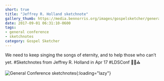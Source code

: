 ```yaml
---
short: true
title: "Jeffrey R. Holland sketchnote"
gallery_thumb: https://media.bennorris.org/images/gospelsketcher/general-conference/apr-2017/apr-17-2-holland.jpg
date: 2017-09-01 06:31:10-0600
tags:
- general conference
- sketchnotes
category: Gospel Sketcher
---
```


We need to keep singing the songs of eternity, and to help those who can’t yet. #Sketchnotes from Jeffrey R. Holland in Apr 17 #LDSConf ✍🏼⛪️

![General Conference sketchnotes](https://media.bennorris.org/images/gospelsketcher/general-conference/apr-2017/apr-17-2-holland.jpg){:loading="lazy"}
